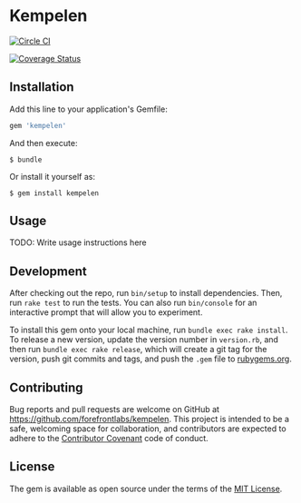 # Kempelen

[![Circle CI](https://circleci.com/gh/forefrontlabs/kempelen/tree/master.svg?style=svg)](https://circleci.com/gh/forefrontlabs/kempelen/tree/master)

[![Coverage Status](https://coveralls.io/repos/forefrontlabs/kempelen/badge.svg?branch=master&service=github)](https://coveralls.io/github/forefrontlabs/kempelen?branch=master)



## Installation

Add this line to your application's Gemfile:

```ruby
gem 'kempelen'
```

And then execute:

    $ bundle

Or install it yourself as:

    $ gem install kempelen

## Usage

TODO: Write usage instructions here

## Development

After checking out the repo, run `bin/setup` to install dependencies. Then, run `rake test` to 
run the tests. You can also run `bin/console` for an interactive prompt that will allow you to experiment.

To install this gem onto your local machine, run `bundle exec rake install`. To release a new 
version, update the version number in `version.rb`, and then run `bundle exec rake release`, which 
will create a git tag for the version, push git commits and tags, and push the `.gem` file 
to [rubygems.org](https://rubygems.org).

## Contributing

Bug reports and pull requests are welcome on GitHub at https://github.com/forefrontlabs/kempelen. This 
project is intended to be a safe, welcoming space for collaboration, and contributors are expected to 
adhere to the [Contributor Covenant](contributor-covenant.org) code of conduct.

## License

The gem is available as open source under the terms of the [MIT License](http://opensource.org/licenses/MIT).

